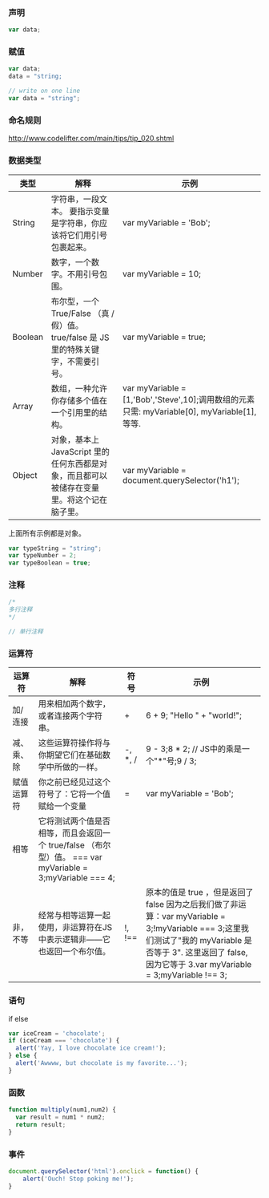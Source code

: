 ### 声明

```js
var data;
```

### 赋值

```js
var data;
data = "string;
```

```js
// write on one line
var data = "string";
```

### 命名规则

http://www.codelifter.com/main/tips/tip_020.shtml

### 数据类型

| 类型    | 解释                                                                                       | 示例                                                                                          |
| ------- | ------------------------------------------------------------------------------------------ | --------------------------------------------------------------------------------------------- |
| String  | 字符串，一段文本。 要指示变量是字符串，你应该将它们用引号包裹起来。                        | var myVariable = 'Bob';                                                                       |
| Number  | 数字，一个数字。不用引号包围。                                                             | var myVariable = 10;                                                                          |
| Boolean | 布尔型，一个 True/False （真 / 假）值。 true/false 是 JS 里的特殊关键字，不需要引号。      | var myVariable = true;                                                                        |
| Array   | 数组，一种允许你存储多个值在一个引用里的结构。                                             | var myVariable = [1,'Bob','Steve',10];调用数组的元素只需: myVariable[0], myVariable[1], 等等. |
| Object  | 对象，基本上 JavaScript 里的任何东西都是对象，而且都可以被储存在变量里。将这个记在脑子里。 | var myVariable = document.querySelector('h1');                                                |
上面所有示例都是对象。

```js
var typeString = "string";
var typeNumber = 2;
var typeBoolean = true;
```

### 注释

```js
/*
多行注释
*/
```

```js
// 单行注释
```

### 运算符


| 运算符     | 解释                                                                                                      | 符号    | 示例                                                                                                                                                                                                            |
| ---------- | --------------------------------------------------------------------------------------------------------- | ------- | --------------------------------------------------------------------------------------------------------------------------------------------------------------------------------------------------------------- |
| 加/连接    | 用来相加两个数字，或者连接两个字符串。                                                                    | +       | 6 + 9; "Hello " + "world!";                                                                                                                                                                                     |
| 减、乘、除 | 这些运算符操作将与你期望它们在基础数学中所做的一样。                                                      | -, *, / | 9 - 3;8 * 2; // JS中的乘是一个"*"号;9 / 3;                                                                                                                                                                      |
| 赋值运算符 | 你之前已经见过这个符号了：它将一个值赋给一个变量                                                          | =       | var myVariable = 'Bob';                                                                                                                                                                                         |
| 相等       | 它将测试两个值是否相等，而且会返回一个 true/false （布尔型）值。	===	var myVariable = 3;myVariable === 4; |
| 非，不等   | 经常与相等运算一起使用，非运算符在JS中表示逻辑非——它也返回一个布尔值。                                  | !, !==  | 原本的值是 true ，但是返回了 false 因为之后我们做了非运算：var myVariable = 3;!myVariable === 3;这里我们测试了"我的 myVariable 是否等于 3". 这里返回了 false, 因为它等于 3.var myVariable = 3;myVariable !== 3; |


### 语句

if else
```js
var iceCream = 'chocolate';
if (iceCream === 'chocolate') {
  alert('Yay, I love chocolate ice cream!');    
} else {
  alert('Awwww, but chocolate is my favorite...');    
}
```

### 函数

```js
function multiply(num1,num2) {
  var result = num1 * num2;
  return result;
}
```

### 事件

```js
document.querySelector('html').onclick = function() {
    alert('Ouch! Stop poking me!');
}
```